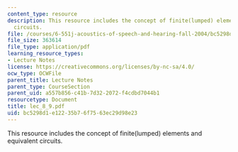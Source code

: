 ```yaml
---
content_type: resource
description: This resource includes the concept of finite(lumped) elements and equivalent
  circuits.
file: /courses/6-551j-acoustics-of-speech-and-hearing-fall-2004/bc5298d1e12235b76f7563ec29d98e23_lec_8_9.pdf
file_size: 363614
file_type: application/pdf
learning_resource_types:
- Lecture Notes
license: https://creativecommons.org/licenses/by-nc-sa/4.0/
ocw_type: OCWFile
parent_title: Lecture Notes
parent_type: CourseSection
parent_uid: a557b856-c41b-7d32-2072-f4cdbd7044b1
resourcetype: Document
title: lec_8_9.pdf
uid: bc5298d1-e122-35b7-6f75-63ec29d98e23
---
```

This resource includes the concept of finite(lumped) elements and equivalent circuits.